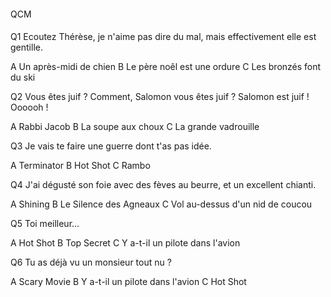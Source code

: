 ####
QCM
####


Q1 Ecoutez Thérèse, je n'aime pas dire du mal, mais effectivement elle est gentille.

A Un après-midi de chien
B Le père noêl est une ordure
C Les bronzés font du ski


Q2 Vous êtes juif ? Comment, Salomon vous êtes juif ? Salomon est juif ! Oooooh !

A Rabbi Jacob
B La soupe aux choux
C La grande vadrouille


Q3 Je vais te faire une guerre dont t'as pas idée.

A Terminator
B Hot Shot
C Rambo


Q4 J'ai dégusté son foie avec des fèves au beurre, et un excellent chianti.

A Shining
B Le Silence des Agneaux
C Vol au-dessus d'un nid de coucou

Q5 Toi meilleur...

A Hot Shot
B Top Secret
C Y a-t-il un pilote dans l'avion


Q6 Tu as déjà vu un monsieur tout nu ?

A Scary Movie
B Y a-t-il un pilote dans l'avion
C Hot Shot